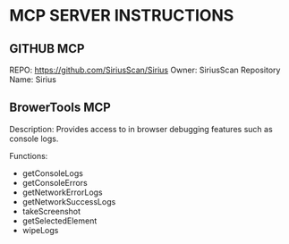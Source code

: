 # MCP SERVER INSTRUCTIONS

## GITHUB MCP

REPO: https://github.com/SiriusScan/Sirius
Owner: SiriusScan
Repository Name: Sirius

## BrowerTools MCP

Description: Provides access to in browser debugging features such as console logs.

Functions:

- getConsoleLogs
- getConsoleErrors
- getNetworkErrorLogs
- getNetworkSuccessLogs
- takeScreenshot
- getSelectedElement
- wipeLogs
